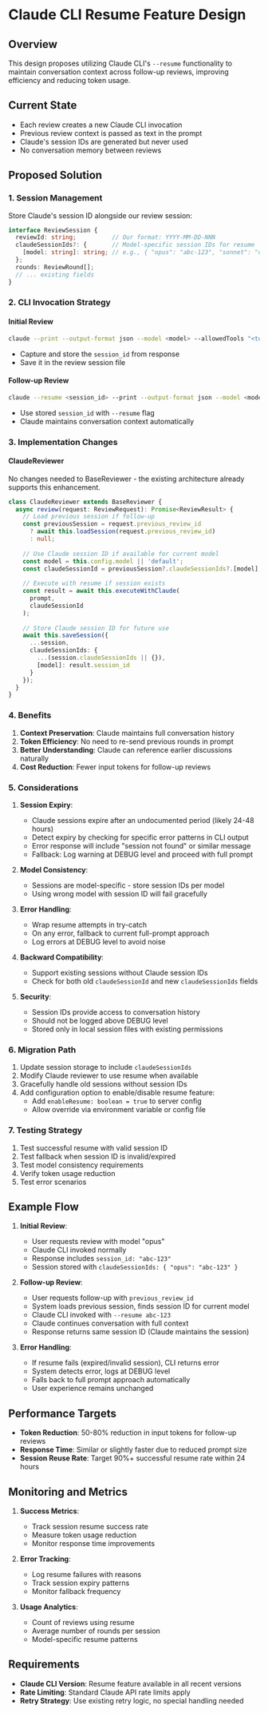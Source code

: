 # Claude CLI Resume Feature Design

## Overview

This design proposes utilizing Claude CLI's `--resume` functionality to maintain conversation context across follow-up reviews, improving efficiency and reducing token usage.

## Current State

- Each review creates a new Claude CLI invocation
- Previous review context is passed as text in the prompt
- Claude's session IDs are generated but never used
- No conversation memory between reviews

## Proposed Solution

### 1. Session Management

Store Claude's session ID alongside our review session:

```typescript
interface ReviewSession {
  reviewId: string;          // Our format: YYYY-MM-DD-NNN
  claudeSessionIds?: {       // Model-specific session IDs for resume
    [model: string]: string; // e.g., { "opus": "abc-123", "sonnet": "def-456" }
  };
  rounds: ReviewRound[];
  // ... existing fields
}
```

### 2. CLI Invocation Strategy

#### Initial Review
```bash
claude --print --output-format json --model <model> --allowedTools "<tools>" < prompt.txt
```
- Capture and store the `session_id` from response
- Save it in the review session file

#### Follow-up Review
```bash
claude --resume <session_id> --print --output-format json --model <model> --allowedTools "<tools>" < prompt.txt
```
- Use stored `session_id` with `--resume` flag
- Claude maintains conversation context automatically

### 3. Implementation Changes

#### ClaudeReviewer

No changes needed to BaseReviewer - the existing architecture already supports this enhancement.
```typescript
class ClaudeReviewer extends BaseReviewer {
  async review(request: ReviewRequest): Promise<ReviewResult> {
    // Load previous session if follow-up
    const previousSession = request.previous_review_id 
      ? await this.loadSession(request.previous_review_id)
      : null;
    
    // Use Claude session ID if available for current model
    const model = this.config.model || 'default';
    const claudeSessionId = previousSession?.claudeSessionIds?.[model];
    
    // Execute with resume if session exists
    const result = await this.executeWithClaude(
      prompt, 
      claudeSessionId
    );
    
    // Store Claude session ID for future use
    await this.saveSession({
      ...session,
      claudeSessionIds: {
        ...(session.claudeSessionIds || {}),
        [model]: result.session_id
      }
    });
  }
}
```

### 4. Benefits

1. **Context Preservation**: Claude maintains full conversation history
2. **Token Efficiency**: No need to re-send previous rounds in prompt
3. **Better Understanding**: Claude can reference earlier discussions naturally
4. **Cost Reduction**: Fewer input tokens for follow-up reviews

### 5. Considerations

1. **Session Expiry**: 
   - Claude sessions expire after an undocumented period (likely 24-48 hours)
   - Detect expiry by checking for specific error patterns in CLI output
   - Error response will include "session not found" or similar message
   - Fallback: Log warning at DEBUG level and proceed with full prompt

2. **Model Consistency**: 
   - Sessions are model-specific - store session IDs per model
   - Using wrong model with session ID will fail gracefully

3. **Error Handling**: 
   - Wrap resume attempts in try-catch
   - On any error, fallback to current full-prompt approach
   - Log errors at DEBUG level to avoid noise

4. **Backward Compatibility**: 
   - Support existing sessions without Claude session IDs
   - Check for both old `claudeSessionId` and new `claudeSessionIds` fields

5. **Security**: 
   - Session IDs provide access to conversation history
   - Should not be logged above DEBUG level
   - Stored only in local session files with existing permissions

### 6. Migration Path

1. Update session storage to include `claudeSessionIds`
2. Modify Claude reviewer to use resume when available
3. Gracefully handle old sessions without session IDs
4. Add configuration option to enable/disable resume feature:
   - Add `enableResume: boolean = true` to server config
   - Allow override via environment variable or config file

### 7. Testing Strategy

1. Test successful resume with valid session ID
2. Test fallback when session ID is invalid/expired
3. Test model consistency requirements
4. Verify token usage reduction
5. Test error scenarios

## Example Flow

1. **Initial Review**:
   - User requests review with model "opus"
   - Claude CLI invoked normally
   - Response includes `session_id: "abc-123"`
   - Session stored with `claudeSessionIds: { "opus": "abc-123" }`

2. **Follow-up Review**:
   - User requests follow-up with `previous_review_id`
   - System loads previous session, finds session ID for current model
   - Claude CLI invoked with `--resume abc-123`
   - Claude continues conversation with full context
   - Response returns same session ID (Claude maintains the session)

3. **Error Handling**:
   - If resume fails (expired/invalid session), CLI returns error
   - System detects error, logs at DEBUG level
   - Falls back to full prompt approach automatically
   - User experience remains unchanged

## Performance Targets

- **Token Reduction**: 50-80% reduction in input tokens for follow-up reviews
- **Response Time**: Similar or slightly faster due to reduced prompt size
- **Session Reuse Rate**: Target 90%+ successful resume rate within 24 hours

## Monitoring and Metrics

1. **Success Metrics**:
   - Track session resume success rate
   - Measure token usage reduction
   - Monitor response time improvements

2. **Error Tracking**:
   - Log resume failures with reasons
   - Track session expiry patterns
   - Monitor fallback frequency

3. **Usage Analytics**:
   - Count of reviews using resume
   - Average number of rounds per session
   - Model-specific resume patterns

## Requirements

- **Claude CLI Version**: Resume feature available in all recent versions
- **Rate Limiting**: Standard Claude API rate limits apply
- **Retry Strategy**: Use existing retry logic, no special handling needed
